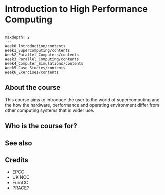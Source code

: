 # Introduction to High Performance Computing


```{toctree}
---
maxdepth: 2
---
Week0_Introduction/contents
Week1_Supercomputing/contents
Week2_Parallel_Computers/contents
Week3_Parallel_Computing/contents
Week4_Computer_Simulations/contents
Week5_Case_Studies/contents
Week6_Exercises/contents
```


## About the course

This course aims to introduce the user to the world of supercomputing and the how the hardware, performance and operating environment differ from other computing systems that in wider use.


## Who is the course for?


## See also


## Credits


- EPCC
- UK NCC
- EuroCC
- PRACE?

